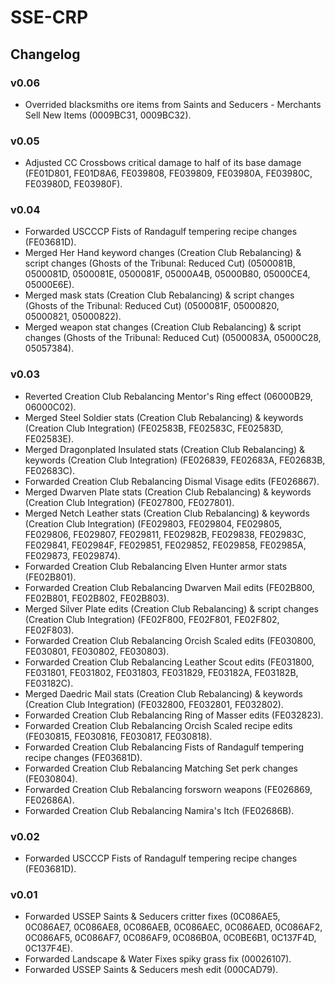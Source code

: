 # SSE-CRP
## Changelog
### v0.06
* Overrided blacksmiths ore items from Saints and Seducers - Merchants Sell New Items (0009BC31, 0009BC32).

### v0.05
* Adjusted CC Crossbows critical damage to half of its base damage (FE01D801, FE01D8A6, FE039808, FE039809, FE03980A, FE03980C, FE03980D, FE03980F).

### v0.04
* Forwarded USCCCP Fists of Randagulf tempering recipe changes (FE03681D).
* Merged Her Hand keyword changes (Creation Club Rebalancing) & script changes (Ghosts of the Tribunal: Reduced Cut) (0500081B, 0500081D, 0500081E, 0500081F, 05000A4B, 05000B80, 05000CE4, 05000E6E).
* Merged mask stats (Creation Club Rebalancing) & script changes (Ghosts of the Tribunal: Reduced Cut) (0500081F, 05000820, 05000821, 05000822).
* Merged weapon stat changes (Creation Club Rebalancing) & script changes (Ghosts of the Tribunal: Reduced Cut) (0500083A, 05000C28, 05057384).

### v0.03
* Reverted Creation Club Rebalancing Mentor's Ring effect (06000B29, 06000C02).
* Merged Steel Soldier stats (Creation Club Rebalancing) & keywords (Creation Club Integration) (FE02583B, FE02583C, FE02583D, FE02583E).
* Merged Dragonplated Insulated stats (Creation Club Rebalancing) & keywords (Creation Club Integration) (FE026839, FE02683A, FE02683B, FE02683C).
* Forwarded Creation Club Rebalancing Dismal Visage edits (FE026867).
* Merged Dwarven Plate stats (Creation Club Rebalancing) & keywords (Creation Club Integration) (FE027800, FE027801).
* Merged Netch Leather stats (Creation Club Rebalancing) & keywords (Creation Club Integration) (FE029803, FE029804, FE029805, FE029806, FE029807, FE029811, FE02982B, FE029838, FE02983C, FE029841, FE02984F, FE029851, FE029852, FE029858, FE02985A, FE029873, FE029874).
* Forwarded Creation Club Rebalancing Elven Hunter armor stats (FE02B801).
* Forwarded Creation Club Rebalancing Dwarven Mail edits (FE02B800, FE02B801, FE02B802, FE02B803).
* Merged Silver Plate edits (Creation Club Rebalancing) & script changes (Creation Club Integration) (FE02F800, FE02F801, FE02F802, FE02F803).
* Forwarded Creation Club Rebalancing Orcish Scaled edits (FE030800, FE030801, FE030802, FE030803).
* Forwarded Creation Club Rebalancing Leather Scout edits (FE031800, FE031801, FE031802, FE031803, FE031829, FE03182A, FE03182B, FE03182C).
* Merged Daedric Mail stats (Creation Club Rebalancing) & keywords (Creation Club Integration) (FE032800, FE032801, FE032802).
* Forwarded Creation Club Rebalancing Ring of Masser edits (FE032823).
* Forwarded Creation Club Rebalancing Orcish Scaled recipe edits (FE030815, FE030816, FE030817, FE030818).
* Forwarded Creation Club Rebalancing Fists of Randagulf tempering recipe changes (FE03681D).
* Forwarded Creation Club Rebalancing Matching Set perk changes (FE030804).
* Forwarded Creation Club Rebalancing forsworn weapons (FE026869, FE02686A).
* Forwarded Creation Club Rebalancing Namira's Itch (FE02686B).

### v0.02
* Forwarded USCCCP Fists of Randagulf tempering recipe changes (FE03681D).

### v0.01
* Forwarded USSEP Saints & Seducers critter fixes (0C086AE5, 0C086AE7, 0C086AE8, 0C086AEB, 0C086AEC, 0C086AED, 0C086AF2, 0C086AF5, 0C086AF7, 0C086AF9, 0C086B0A, 0C0BE6B1, 0C137F4D, 0C137F4E).
* Forwarded Landscape & Water Fixes spiky grass fix (00026107).
* Forwarded USSEP Saints & Seducers mesh edit (000CAD79).